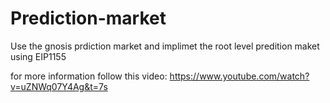 # Prediction-market

Use the gnosis prdiction market and implimet the root level predition maket using EIP1155 


for more information follow this video: https://www.youtube.com/watch?v=uZNWq07Y4Ag&t=7s
